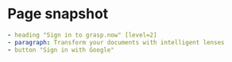 # Page snapshot

```yaml
- heading "Sign in to grasp.now" [level=2]
- paragraph: Transform your documents with intelligent lenses
- button "Sign in with Google"
```